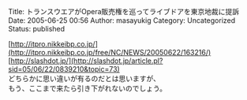 Title: トランスウエアがOpera販売権を巡ってライブドアを東京地裁に提訴
Date: 2005-06-25 00:56
Author: masayukig
Category: Uncategorized
Status: published

[http://itpro.nikkeibp.co.jp/](http://itpro.nikkeibp.co.jp/free/NC/NEWS/20050622/163216/)  
[http://slashdot.jp/](http://slashdot.jp/article.pl?sid=05/06/22/0839210&topic=73)  
どちらかに思い違いが有るのだとは思いますが、  
もう、ここまで来たら引き下がれないのでしょう。
